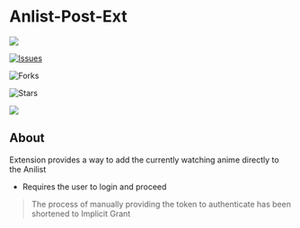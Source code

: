 # Anlist-Post-Ext
![](https://img.shields.io/github/build/Unic-X/Anlist-Post-Ext?style=for-the-badge)

[![Issues](https://img.shields.io/github/issues/Unic-X/Anlist-Post-Ext?style=for-the-badge)](https://github.com/Unic-X/Anlist-Post-Ext/issues)

![Forks](https://img.shields.io/github/forks/Unic-X/Anlist-Post-Ext?style=for-the-badge)

![Stars](https://img.shields.io/github/stars/Unic-X/Anlist-Post-Ext?style=for-the-badge)

![](https://img.shields.io/github/license/Unic-X/Anlist-Post-Ext?style=for-the-badge)


## About

Extension provides a way to add the currently watching anime directly to the Anilist
- Requires the user to login and proceed
> The process of manually providing the token to authenticate has been shortened to Implicit Grant 
